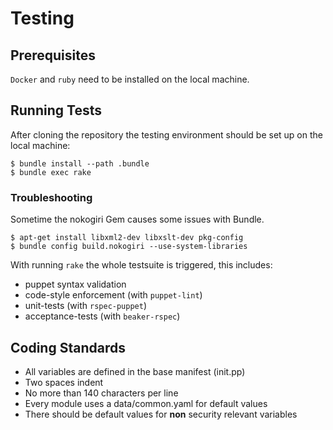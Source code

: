 # Testing

## Prerequisites

`Docker` and `ruby` need to be installed on the local machine.

## Running Tests

After cloning the repository the testing environment should be set up on the
local machine:

```
$ bundle install --path .bundle
$ bundle exec rake
```

### Troubleshooting

Sometime the nokogiri Gem causes some issues with Bundle.

```
$ apt-get install libxml2-dev libxslt-dev pkg-config
$ bundle config build.nokogiri --use-system-libraries
```

With running `rake` the whole testsuite is triggered, this
includes:

  * puppet syntax validation
  * code-style enforcement (with `puppet-lint`)
  * unit-tests (with `rspec-puppet`)
  * acceptance-tests (with `beaker-rspec`)

## Coding Standards

* All variables are defined in the base manifest (init.pp)
* Two spaces indent
* No more than 140 characters per line
* Every module uses a data/common.yaml for default values
* There should be default values for **non** security relevant variables
